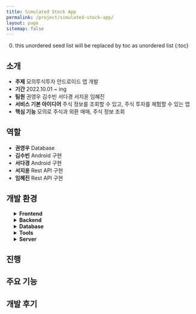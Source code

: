 ```yaml
---
title: Simulated Stock App
permalink: /project/simulated-stock-app/
layout: page
sitemap: false
---
```

<head>
  <style>
    details {
      padding-left: 20px;
    }
    details summary {
      cursor: pointer;
      font-weight: bolder;
    }
    details div.open {
      padding-left: 25px;
    }
    details div.explain {
      font-size: 14px;
    }
  </style>
</head>

0. this unordered seed list will be replaced by toc as unordered list
{:toc}

## 소개
- **주제** 모의투식투자 안드로이드 앱 개발
- **기간** 2022.10.01 ~ ing
- **팀원** 권영우 김수빈 서다경 서지윤 임혜진
- **서비스 기본 아이디어** 주식 정보를 조회할 수 있고, 주식 투자를 체험할 수 있는 앱
- **핵심 기능** 모의로 주식과 외환 매매, 주식 정보 조회

## 역할
- **권영우** Database
- **김수빈** Android 구현
- **서다경** Android 구현
- **서지윤** Rest API 구현
- **임혜진** Rest API 구현

## 개발 환경
<details>
  <summary>Frontend</summary>
  <div class="open">
    <div class="icons">
      <img src="https://img.shields.io/badge/Android Studio-3DDC84?style=flat&logo=AndroidStudio&logoColor=white">
    </div>
    <div class="explain">
      안드로이드 앱 개발을 위해 Android Studio를 사용했습니다.
    </div>
</details>

<details>
  <summary>Backend</summary>
  <div class="open">
    <div class="icons">
      <img src="https://img.shields.io/badge/Spring Boot-6DB33F?style=flat&logo=SpringBoot&logoColor=white"> 
      <img src="https://img.shields.io/badge/Eclipse IDE-2C2255?style=flat&logo=EclipseIDE&logoColor=white"> 
      <img src="https://img.shields.io/badge/Java8-007396?style=flat&logo=Java&logoColor=white"> 
      <img src="https://img.shields.io/badge/Gradle-C71A36?style=flat&logo=Gradle&logoColor=white"> 
      <img src="https://img.shields.io/badge/Swagger2-85EA2D?style=flat&logo=Swagger&logoColor=white"> 
      <img src="https://img.shields.io/badge/mybatis-000000?style=flat&logo=MyBatis&logoColor=white">
    </div>
    <div class="explain">
      안드로이드 앱 개발을 위해 Android Studio를 사용했습니다.
    </div>
  </div>
</details>

<details>
  <summary>Database</summary>
  <div class="open">
    <div class="icons">
      <img src="https://img.shields.io/badge/MySQL-4479A1?style=flat&logo=mysql&logoColor=white"> 
      <img src="https://img.shields.io/badge/JSON-000000?style=flat&logo=JSON&logoColor=white">
    </div>
    <div class="explain">
      MySQL을 사용하고, JSON으로 데이터를 생성해 DB로 옮겨주거나 JSON 파일에서 바로 가져다 쓰는 방법을 사용했습니다. 
    </div>
  </div>
</details>

<details>
  <summary>Tools</summary>
  <div class="open">
    <div class="icons">
      <img src="https://img.shields.io/badge/Notion-000000?style=flat&logo=Notion&logoColor=white"> 
      <img src="https://img.shields.io/badge/GitHub-181717?style=flat&logo=GitHub&logoColor=white">
      <img src="https://img.shields.io/badge/Discord-5865F2?style=flat&logo=Discord&logoColor=white">
    </div>
    <div class="explain">
    </div>
  </div>
</details>

<details>
  <summary>Server</summary>
  <div class="open">
    <div class="icons">
      <img src="https://img.shields.io/badge/Amazon EC2-FF9900?style=flat&logo=AmazonEC2&logoColor=white"> 
      <img src="https://img.shields.io/badge/Windows-0078D6?style=flat&logo=Windows&logoColor=white">
    </div>
    <div class="explain">
    </div>
  </div>
</details>

## 진행


## 주요 기능

## 개발 후기
